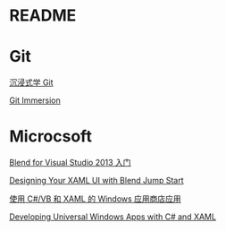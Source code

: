 README
======

# Git

[沉浸式学 Git](http://igit.linuxtoy.org/index.html)

[Git Immersion](http://gitimmersion.com/)

# Microcsoft

[Blend for Visual Studio 2013 入门](http://msdn.microsoft.com/zh-cn/library/jj171012.aspx)

[Designing Your XAML UI with Blend Jump Start](http://www.microsoftvirtualacademy.com/training-courses/designing-your-xaml-ui-with-blend-jump-start)

[使用 C#/VB 和 XAML 的 Windows 应用商店应用](http://msdn.microsoft.com/zh-cn/library/windows/apps/hh986965.aspx)

[Developing Universal Windows Apps with C# and XAML](http://www.microsoftvirtualacademy.com/training-courses/developing-universal-windows-apps-with-c-and-xaml)

